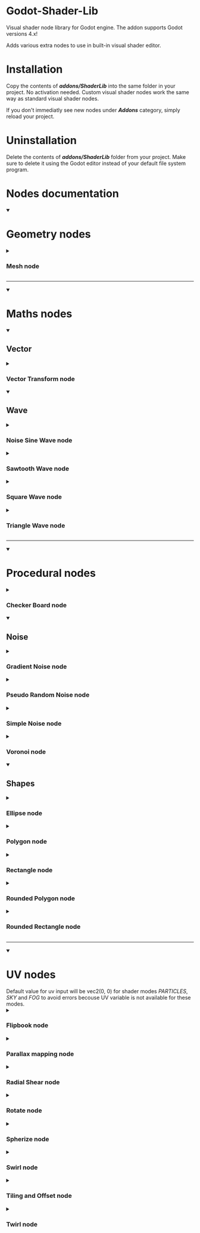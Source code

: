 # Godot-Shader-Lib
Visual shader node library for Godot engine. The addon supports Godot versions 4.x!

Adds various extra nodes to use in built-in visual shader editor.
# Installation
Copy the contents of **_addons/ShaderLib_** into the same folder in your project. No activation needed. Custom visual shader nodes work the same way as standard visual shader nodes.

If you don't immediatly see new nodes under **_Addons_** category, simply reload your project.
# Uninstallation
Delete the contents of **_addons/ShaderLib_** folder from your project. Make sure to delete it using the Godot editor instead of your default file system program.
# Nodes documentation
<details open>
<summary><h1>Geometry nodes</h1></summary>
<details>
<summary><h3>Mesh node</h3></summary>
Provides accees to node's position and scale in world space.
<hr>

**Outputs**
|Name|Type|Binding|Description|
|---|---|---|---|
|position|vec3|None|Node/object position in world space|
|scale|vec3|None|Node/object scale in world space|
___
</details>
</details>
<hr>
<details open>
<summary><h1>Maths nodes</h1></summary>
<details open>
<summary><h2>Vector</h2></summary>
<details>
<summary><h3>Vector Transform node</h3></summary>
Returns the transformed vector of the input value <i><b>in</b></i> from one coordinate space to another.<br><br><i>This node is only available in shader modes SPATIAL.</i>
<hr>

**Inputs**
|Name|Type|Binding|Description|
|---|---|---|---|
|in|vector3|none|Input vector|

**Controls**
|Name|Options|Description|
|---|---|---|
|From|Local, World, View, Screen, Tangent|Coordinate space from which you want to transform the input vector|
|To|Local, World, View, Screen, Tangent|Coordinate space to which you want to transform the input vector|
  
**Outputs**
|Name|Type|Binding|Description|
|---|---|---|---|
|out|vector3|None|Output vector|
___
</details>
</details>
<details open>
<summary><h2>Wave</h2></summary>
<details>
<summary><h3>Noise Sine Wave node</h3></summary>
Returns the sine of the value of input <b><i>in</i></b>. For variance, psuedo-random noise is added to the amplitude of the sine wave, within a range determined by input <b><i>min max</i></b>.
<hr>

**Inputs**
|Name|Type|Binding|Description|
|---|---|---|---|
|in|Dynamic vector|none|Input value|
|min max|vec2|none|Minimum and Maximum values for noise intensity|
  
**Outputs**
|Name|Type|Binding|Description|
|---|---|---|---|
|out|Dynamic vector|None|Output value|
___
</details>
<details>
<summary><h3>Sawtooth Wave node</h3></summary>
Returns a sawtooth wave from the value of input <b><i>in</i></b>. Resulting output values will be between -1 and 1.
<hr>

**Inputs**
|Name|Type|Binding|Description|
|---|---|---|---|
|in|Dynamic vector|none|Input value|
  
**Outputs**
|Name|Type|Binding|Description|
|---|---|---|---|
|out|Dynamic vector|None|Output value|
___
</details>
<details>
<summary><h3>Square Wave node</h3></summary>
Returns a square wave from the value of input <b><i>in</i></b>. Resulting output values will be between -1 and 1.
<hr>

**Inputs**
|Name|Type|Binding|Description|
|---|---|---|---|
|in|Dynamic vector|none|Input value|
  
**Outputs**
|Name|Type|Binding|Description|
|---|---|---|---|
|out|Dynamic vector|None|Output value|
___
</details>
<details>
<summary><h3>Triangle Wave node</h3></summary>
Returns a triangle wave from the value of input <b><i>in</i></b>. Resulting output values will be between -1 and 1.
<hr>

**Inputs**
|Name|Type|Binding|Description|
|---|---|---|---|
|in|Dynamic vector|none|Input value|
  
**Outputs**
|Name|Type|Binding|Description|
|---|---|---|---|
|out|Dynamic vector|None|Output value|
___
</details>
</details>
</details>
<hr>
<details open>
<summary><h1>Procedural nodes</h1></summary>
<details>
<summary><h3>Checker Board node</h3></summary>
Generates a checkerboard of alternating colors between inputs <b><i>color A</i></b> and <b><i>color B</i></b> based on input UV.
<hr>  

**Inputs**
|Name|Type|Binding|Description|
|---|---|---|---|
|uv|vec2|UV|Input UV value|
|color a|vec3|none|First checker color|
|color b|vec3|none|Second checker color|
|frequency|vec2|none|Scale of checkerboard per axis|
  
**Outputs**
|Name|Type|Binding|Description|
|---|---|---|---|
|output|vec3|None|Output checkerboard value|
___
</details>
<details open>
<summary><h2>Noise</h2></summary>
<details>
<summary><h3>Gradient Noise node</h3></summary>
Generates a gradient, or Perlin noise based on input UV. The resulting <b><i>output</i></b> values will be between -1 and 1.
<hr>

**Inputs**
|Name|Type|Binding|Description|
|---|---|---|---|
|uv|vec2|UV|Input UV value|
|scale|float|none|Noise scale|
  
**Outputs**
|Name|Type|Binding|Description|
|---|---|---|---|
|output|float|None|Output noise value|
___
</details>
<details>
<summary><h3>Pseudo Random Noise node</h3></summary>
Generates a pseudo random noise based on input seed. The resulting <b><i>output</i></b> values will be between 0 and 1.
<hr>

**Inputs**
|Name|Type|Binding|Description|
|---|---|---|---|
|seed|float|none|Input seed|
  
**Outputs**
|Name|Type|Binding|Description|
|---|---|---|---|
|output|float|None|Output noise value|
___
</details>
<details>
<summary><h3>Simple Noise node</h3></summary>
Generates a simplex, or value noise based on input UV. The resulting <b><i>output</i></b> values will be between 0 and 1.
<hr>

**Inputs**
|Name|Type|Binding|Description|
|---|---|---|---|
|uv|vec2|UV|Input UV value|
|scale|float|none|Noise scale|
  
**Outputs**
|Name|Type|Binding|Description|
|---|---|---|---|
|output|float|None|Output noise value|
___
</details>
<details>
<summary><h3>Voronoi node</h3></summary>
Generates a Voronoi or Worley noise based on input UV. Voronoi noise is generated by calculating distances between a pixel and a lattice of points. By offsetting these points by a pseudo-random number, controlled by <b><i>angle offset</i></b>, a cluster of cells can be generated.
<hr>

**Inputs**
|Name|Type|Binding|Description|
|---|---|---|---|
|uv|vec2|UV|Input UV value|
|cell density|float|none|Density of generated cells|
|angle offset|float|none|Offset values for points|
  
**Outputs**
|Name|Type|Binding|Description|
|---|---|---|---|
|output|float|None|Output noise value|
|cells|float|None|Raw cell data|
___
</details>
</details>
<details open>
<summary><h2>Shapes</h2></summary>
<details>
<summary><h3>Ellipse node</h3></summary>
Generates an ellipse shape based on input UV at the size specified by inputs <b><i>width</i></b> and <b><i>height</i></b>. The generated shape can be offset or tiled by connecting a <b><i>TilingAndOffset</i></b> node. Note that in order to preserve the ability to offset the shape within the UV space the shape will not automatically repeat if tiled. To achieve a repeating dot effect first connect your <b><i>TilingAndOffset</i></b> output through a <b><i>Fract</i></b> node.
<hr>

**Inputs**
|Name|Type|Binding|Description|
|---|---|---|---|
|uv|vec2|UV|Input UV value|
|width|float|none|Ellipse width|
|height|float|none|Ellipse height|
  
**Outputs**
|Name|Type|Binding|Description|
|---|---|---|---|
|output|float|None|Output ellipse value|
___
</details>
<details>
<summary><h3>Polygon node</h3></summary>
Generates a regular polygon shape based on input UV at the size specified by inputs <b><i>width</i></b> and <b><i>height</i></b>. The polygon's amount of sides is determined by input <b><i>sides</i></b>. The generated shape can be offset or tiled by connecting a <b><i>TilingAndOffset</i></b> node. Note that in order to preserve the ability to offset the shape within the UV space the shape will not automatically repeat if tiled. To achieve a repeating polygon effect first connect your <b><i>TilingAndOffset</i></b> output through a <b><i>Fract</i></b> node.
<hr>

**Inputs**
|Name|Type|Binding|Description|
|---|---|---|---|
|uv|vec2|UV|Input UV value|
|sides|int|none|Number of sides of the polygon|
|width|float|none|Polygon width|
|height|float|none|Polygon height|
  
**Outputs**
|Name|Type|Binding|Description|
|---|---|---|---|
|output|float|None|Output polygon value|
___
</details>
<details>
<summary><h3>Rectangle node</h3></summary>
Generates a rectangle shape based on input UV at the size specified by inputs <b><i>width</i></b> and <b><i>height</i></b>. The generated shape can be offset or tiled by connecting a <b><i>TilingAndOffset</i></b> node. Note that in order to preserve the ability to offset the shape within the UV space the shape will not automatically repeat if tiled. To achieve a repeating rectangle effect first connect your <b><i>TilingAndOffset</i></b> output through a <b><i>Fract</i></b> node.
<hr>

**Inputs**
|Name|Type|Binding|Description|
|---|---|---|---|
|uv|vec2|UV|Input UV value|
|width|float|none|Rectangle width|
|height|float|none|Rectangle height|
  
**Outputs**
|Name|Type|Binding|Description|
|---|---|---|---|
|output|float|None|Output rectangle value|
___
</details>
<details>
<summary><h3>Rounded Polygon node</h3></summary>
Generates a rounded polygon shape based on input UV at the size specified by inputs <b><i>width</i></b> and <b><i>height</i></b>. The polygon's amount of sides is determined by input <b><i>sides</i></b>. The radius of each corner is defined by input <b><i>roundnesss</i></b>. The generated shape can be offset or tiled by connecting a <b><i>TilingAndOffset</i></b> node. Note that in order to preserve the ability to offset the shape within the UV space the shape will not automatically repeat if tiled. To achieve a repeating rounded polygon effect first connect your <b><i>TilingAndOffset</i></b> output through a <b><i>Fract</i></b> node.
<hr>

**Inputs**
|Name|Type|Binding|Description|
|---|---|---|---|
|uv|vec2|UV|Input UV value|
|width|float|none|Rounded polygon width|
|height|float|none|Rounded polygon height|
|sides|int|none|Number of sides of the polygon|
|roundness|float|none|Corner radius|
  
**Outputs**
|Name|Type|Binding|Description|
|---|---|---|---|
|output|float|None|Output rounded polygon value|
___
</details>
<details>
<summary><h3>Rounded Rectangle node</h3></summary>
Generates a rounded rectangle shape based on input UV at the size specified by inputs <b><i>width</i></b> and <b><i>height</i></b>. The radius of each corner is defined by input <b><i>radius</i></b>. The generated shape can be offset or tiled by connecting a <b><i>TilingAndOffset</i></b> node. Note that in order to preserve the ability to offset the shape within the UV space the shape will not automatically repeat if tiled. To achieve a repeating rounded rectangle effect first connect your <b><i>TilingAndOffset</i></b> output through a <b><i>Fract</i></b> node.
<hr>

**Inputs**
|Name|Type|Binding|Description|
|---|---|---|---|
|uv|vec2|UV|Input UV value|
|width|float|none|Rounded rectangle width|
|height|float|none|Rounded rectangle height|
|radius|float|none|Corner radius|
  
**Outputs**
|Name|Type|Binding|Description|
|---|---|---|---|
|output|float|None|Output rounded rectangle value|
___
</details>
</details>
</details>
<hr>
<details open>
<summary><h1>UV nodes</h1></summary>
Default value for uv input will be vec2(0, 0) for shader modes <i>PARTICLES</i>, <i>SKY</i> and <i>FOG</i> to avoid errors becouse UV variable is not available for these modes.
<details>
<summary><h3>Flipbook node</h3></summary>
Creates a flipbook, or texture sheet animation, of the UVs supplied to input UV. The amount of tiles on the sheet are defined by the values of the inputs <b><i>rows</i></b> and <b><i>columns</i></b>.
This node can be used to create a texture animation functionality, commonly used for particle effects and sprites.<br><br><i>This node is only available in shader modes SPATIAL and CANVAS ITEM.</i>
<hr>

**Inputs**
|Name|Type|Binding|Description|
|---|---|---|---|
|uv|vec2|UV|Input UV value|
|rows|int|none|Amount of horizontal tiles in texture sheet|
|columns|int|none|Amount of vertical tiles in texture sheet|
|start frame|int|none|Start tile index texture sheet|
|end frame|int|none|End tile index texture sheet|
|anim speed|float|none|Animation speed|

**Outputs**
|Name|Type|Binding|Description|
|---|---|---|---|
|uv|vec2|None|Output UV value|
___
</details>
<details>
<summary><h3>Parallax mapping node</h3></summary>
The Parallax Mapping node lets you create a parallax effect that displaces a Material's UVs to create the illusion of depth inside a Material.<br><br><i>This node is only available in shader modes SPATIAL and CANVAS ITEM.</i>
<hr>

**Inputs**
|Name|Type|Binding|Description|
|---|---|---|---|
|height map|sampler2D|none|Height map texture|
|amplitude|float|none|amplitude or depth of the effect|

**Outputs**
|Name|Type|Binding|Description|
|---|---|---|---|
|uv|vec2|None|Output UV value|
___
</details>
<details>
<summary><h3>Radial Shear node</h3></summary>
Applies a radial shear warping effect similar to a wave to the value of input UV.
<hr>

**Inputs**
|Name|Type|Binding|Description|
|---|---|---|---|
|uv|vec2|UV|Input UV value|
|center|vec2|none|Center reference point|
|strength|float|none|Strength of the effect|
|offset|vec2|none|Individual channel offsets|

**Outputs**
|Name|Type|Binding|Description|
|---|---|---|---|
|uv|vec2|None|Output UV value|
___
</details>
<details>
<summary><h3>Rotate node</h3></summary>
Rotates value of input UV around a reference point defined by input <b><i>center</i></b> by the amount of input <b><i>rotation</i></b>.
<hr>

**Inputs**
|Name|Type|Binding|Description|
|---|---|---|---|
|uv|vec2|UV|Input UV value|
|center|vec2|none|Center reference point|
|rotation|float|none|Rotation amount in radians|

**Controls**
|Name|Options|Description|
|---|---|---|
|Units|Degrees, Radians|Specifies the unit for <i><b>rotation</b></i> input|

**Outputs**
|Name|Type|Binding|Description|
|---|---|---|---|
|uv|vec2|None|Output UV value|
___
</details>
<details>
<summary><h3>Spherize node</h3></summary>
Applies a spherical warping effect similar to a fisheye camera lens to the value of input UV.
<hr>

**Inputs**
|Name|Type|Binding|Description|
|---|---|---|---|
|uv|vec2|UV|Input UV value|
|center|vec2|none|Center reference point|
|strength|float|none|Strength of the effect|
|offset|vec2|none|Individual channel offsets|

**Outputs**
|Name|Type|Binding|Description|
|---|---|---|---|
|uv|vec2|None|Output UV value|
___
</details>
<details>
<summary><h3>Swirl node</h3></summary>
Applies a swirl warping effect similar to a black hole to the value of input UV. Very similar to <b><i>Twirl node</b></i>, key difference is it uses the inverse of vector length (One minus).
<hr>

**Inputs**
|Name|Type|Binding|Description|
|---|---|---|---|
|uv|vec2|UV|Input UV value|
|center|vec2|none|Center reference point|
|strength|float|none|Strength of the effect|
|offset|vec2|none|Individual channel offsets|

**Outputs**
|Name|Type|Binding|Description|
|---|---|---|---|
|uv|vec2|None|Output UV value|
___
</details>
<details>
<summary><h3>Tiling and Offset node</h3></summary>
Tiles and offsets the value of input UV by the inputs <b><i>tiling</i></b> and <b><i>offset</i></b> respectively. This is commonly used for detail maps and scrolling textures over TIME.
<hr>

**Inputs**
|Name|Type|Binding|Description|
|---|---|---|---|
|uv|vec2|UV|Input UV value|
|tiling|vec2|none|Amount of tiling to apply per channel|
|offset|vec2|none|Amount of offset to apply per channel|

**Outputs**
|Name|Type|Binding|Description|
|---|---|---|---|
|uv|vec2|None|Output UV value|
___
</details>
<details>
<summary><h3>Twirl node</h3></summary>
Applies a twirl warping effect similar to a black hole to the value of input UV. Very similar to <b><i>Swirl node</b></i>, key difference is it uses the length of a vector.
<hr>

**Inputs**
|Name|Type|Binding|Description|
|---|---|---|---|
|uv|vec2|UV|Input UV value|
|center|vec2|none|Center reference point|
|strength|float|none|Strength of the effect|
|offset|vec2|none|Individual channel offsets|

**Outputs**
|Name|Type|Binding|Description|
|---|---|---|---|
|uv|vec2|None|Output UV value|
___
</details>
</details>